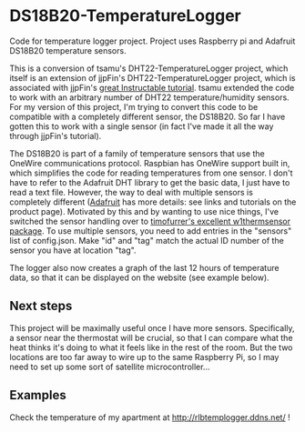 # DS18B20-TemperatureLogger
Code for temperature logger project. Project uses Raspberry pi and Adafruit DS18B20 temperature sensors.

This is a conversion of tsamu's DHT22-TemperatureLogger project, which itself is an extension of jjpFin's DHT22-TemperatureLogger project, which is associated with jjpFin's [great Instructable tutorial](http://www.instructables.com/id/Raspberry-PI-and-DHT22-temperature-and-humidity-lo/?ALLSTEPS). tsamu extended the code to work with an arbitrary number of DHT22 temperature/humidity sensors. For my version of this project, I'm trying to convert this code to be compatible with a completely different sensor, the DS18B20. So far I have gotten this to work with a single sensor (in fact I've made it all the way through jjpFin's tutorial).

The DS18B20 is part of a family of temperature sensors that use the OneWire communications protocol. Raspbian has OneWire support built in, which simplifies the code for reading temperatures from one sensor. I don't have to refer to the Adafruit DHT library to get the basic data, I just have to read a text file. However, the way to deal with multiple sensors is completely different ([Adafruit](https://www.adafruit.com/products/374) has more details: see links and tutorials on the product page). Motivated by this and by wanting to use nice things, I've switched the sensor handling over to [timofurrer's excellent w1thermsensor package](https://github.com/timofurrer/w1thermsensor). To use multiple sensors, you need to add entries in the "sensors" list of config.json. Make "id" and "tag" match the actual ID number of the sensor you have at location "tag".

The logger also now creates a graph of the last 12 hours of temperature data, so that it can be displayed on the website (see example below).

## Next steps

This project will be maximally useful once I have more sensors. Specifically, a sensor near the thermostat will be crucial, so that I can compare what the heat thinks it's doing to what it feels like in the rest of the room. But the two locations are too far away to wire up to the same Raspberry Pi, so I may need to set up some sort of satellite microcontroller...

## Examples

Check the temperature of my apartment at http://rlbtemplogger.ddns.net/ !
